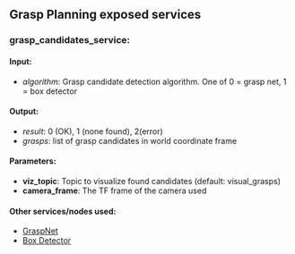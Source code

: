 ## Grasp Planning exposed services

### grasp_candidates_service:

#### Input: 

- *algorithm*: Grasp candidate detection algorithm. One of 0 = grasp net, 1 = box detector

#### Output:
- *result*: 0 (OK), 1 (none found), 2(error)
- *grasps*: list of grasp candidates in world coordinate frame

#### Parameters:

- **viz_topic**: Topic to visualize found candidates (default: visual_grasps)
- **camera_frame**: The TF frame of the camera used

#### Other services/nodes used:
- [GraspNet](../../src/graspnet_service/graspnet_service/README.md)
- [Box Detector](../../src/grasp_box/README.md)
